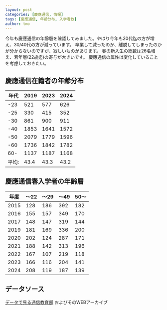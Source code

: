 ```yaml
---
layout: post
categories: [慶應通信, 情報]
tags: [慶應通信, 年齢分布, 入学者数]
author: tmo
---
```

今年も慶應通信の年齢層を確認してみました。やはり今年も20代迄の方が増え、30/40代の方が減っています。
卒業して減ったのか、離脱してしまったのかが分からないのですが、寂しいものがあります。
春の新入生の総数は26名増え、若年層(22歳迄)の寄与が大きいです。
慶應通信の属性は変化していることを考慮しておきたい。

## 慶應通信在籍者の年齢分布
| 年代  | 2019 | 2023 | 2024 |
| ----- | ---- | ---- | ---- |
| -23   | 521  | 577  | 626  |
| -25   | 330  | 415  | 352  |
| -30   | 861  | 900  | 911  |
| -40   | 1853 | 1641 | 1572 |
| -50   | 2079 | 1779 | 1596 |
| -60   | 1736 | 1842 | 1782 |
| 60-   | 1137 | 1187 | 1168 |
| 平均: | 43.4 | 43.3 | 43.2 |

## 慶應通信春入学者の年齢層
| 年度 | 〜22 | 〜29 | 〜49 | 50〜 |
| ---- | ---- | ---- | ---- | ---- |
| 2015 | 128  | 186  | 392  | 182  |
| 2016 | 155  | 157  | 349  | 170  |
| 2017 | 148  | 147  | 319  | 144  |
| 2019 | 181  | 169  | 336  | 200  |
| 2020 | 202  | 124  | 287  | 171  |
| 2021 | 188  | 142  | 313  | 196  |
| 2022 | 167  | 107  | 219  | 118  |
| 2023 | 166  | 116  | 204  | 141  |
| 2024 | 208  | 119  | 187  | 139  |

## データソース
[データで見る通信教育部](https://www.tsushin.keio.ac.jp/about/data.html)
およびそのWEBアーカイブ